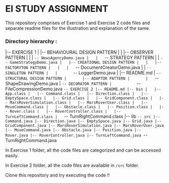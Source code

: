 # EI STUDY ASSIGNMENT

This repository comprises of Exercise 1 and Exercise 2 code files and separate readme files for the illustration and explanation of the same. 

### Directory hierarchy : 

|-- EXERCISE 1
|   |-- BEHAVIOURAL DESIGN PATTERN
|   |   |-- OBSERVER PATTERN
|   |   |   `-- NewsAgencyDemo.java
|   |   `-- STRATEGY PATTERN
|   |       `-- GameStrategyDemo.java
|   |-- CREATIONAL DESIGN PATTERN
|   |   |-- FACTORYTON PATTERN
|   |   |   `-- DocumentCreatorDemo.java
|   |   `-- SINGLETON PATTERN
|   |       `-- LoggerDemo.java
|   |-- README.md
|   `-- STRUCTURAL DESIGN PATTERN
|       |-- ADAPTOR PATTERN
|       |   `-- ShapeDrawingDemo.java
|       `-- DECORATOR PATTERN
|           `-- FileCompressionDemo.java
`-- EXERCISE 2
    |-- README.md
    |-- bin
    |   |-- App.class
    |   |-- Command.class
    |   |-- Direction.class
    |   |-- EmptySpace.class
    |   |-- Grid.class
    |   |-- GridComponent.class
    |   |-- MarsRoverSimulation.class
    |   |-- MarsRoverUser.class
    |   |-- MoveCommand.class
    |   |-- Obstacle.class
    |   |-- Position.class
    |   |-- Rover.class
    |   |-- RoverController.class
    |   |-- TurnLeftCommand.class
    |   `-- TurnRightCommand.class
    |-- lib
    `-- src
        |-- Command.java
        |-- Direction.java
        |-- EmptySpace.java
        |-- Grid.java
        |-- GridComponent.java
        |-- MarsRoverSimulation.java
        |-- MarsRoverUser.java
        |-- MoveCommand.java
        |-- Obstacle.java
        |-- Position.java
        |-- Rover.java
        |-- RoverController.java
        |-- TurnLeftCommand.java
        `-- TurnRightCommand.java


In Exercise 1 folder, all the code files are categorized and can be accessed easily. 

In Exercise 2 folder, all the code files are available in `/src` folder.


Clone this repository and try executing the code !!